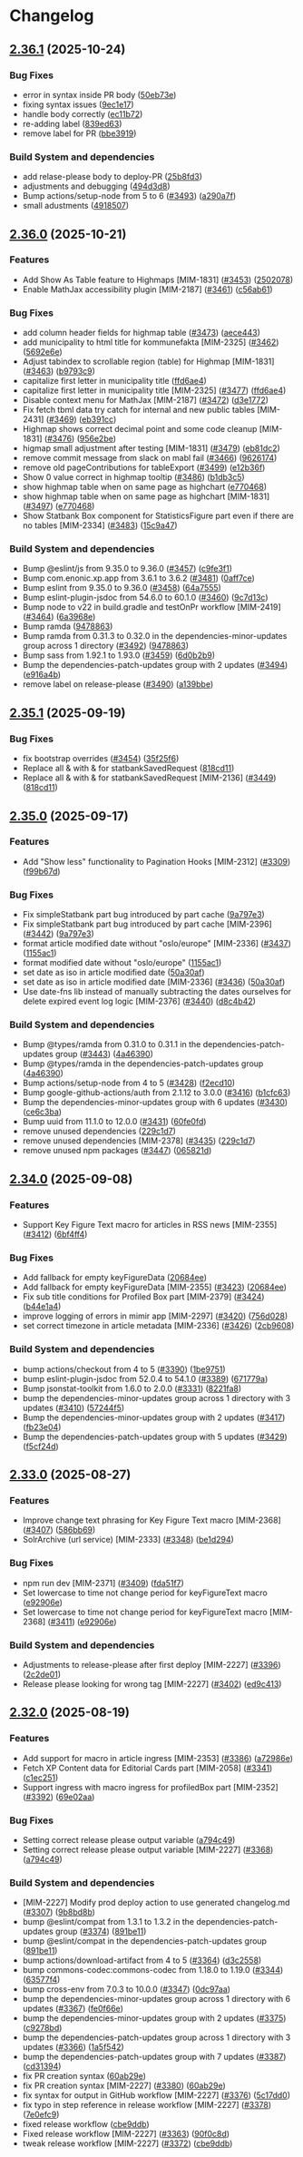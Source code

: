 # Changelog

## [2.36.1](https://github.com/statisticsnorway/mimir/compare/v2.36.0...v2.36.1) (2025-10-24)


### Bug Fixes

* error in syntax inside PR body ([50eb73e](https://github.com/statisticsnorway/mimir/commit/50eb73efd04bea49ac517f1f89a491747199565f))
* fixing syntax issues ([9ec1e17](https://github.com/statisticsnorway/mimir/commit/9ec1e17918dd3a528dff1055f0b138a243bf0120))
* handle body correctly ([ec11b72](https://github.com/statisticsnorway/mimir/commit/ec11b7230c504da0022fc6fa443afad75a4c699a))
* re-adding label ([839ed63](https://github.com/statisticsnorway/mimir/commit/839ed634e6fd36c6dfc33c79db36c3def729eac0))
* remove label for PR ([bbe3919](https://github.com/statisticsnorway/mimir/commit/bbe391981c9c5aeb36c8e35f5213db27d1361551))


### Build System and dependencies

* add relase-please body to deploy-PR ([25b8fd3](https://github.com/statisticsnorway/mimir/commit/25b8fd3f6e3ba29348c7f14220c798297b6f01d2))
* adjustments and debugging ([494d3d8](https://github.com/statisticsnorway/mimir/commit/494d3d812e38c54d8a3002e64894780ad9e35388))
* Bump actions/setup-node from 5 to 6 ([#3493](https://github.com/statisticsnorway/mimir/issues/3493)) ([a290a7f](https://github.com/statisticsnorway/mimir/commit/a290a7fa793d56361b6e71fdd19bd813b7234fbf))
* small adustments ([4918507](https://github.com/statisticsnorway/mimir/commit/4918507819200f91f9dbdb992db0d3fe4ec3a916))

## [2.36.0](https://github.com/statisticsnorway/mimir/compare/v2.35.1...v2.36.0) (2025-10-21)


### Features

* Add Show As Table feature to Highmaps [MIM-1831] ([#3453](https://github.com/statisticsnorway/mimir/issues/3453)) ([2502078](https://github.com/statisticsnorway/mimir/commit/25020788f1fb915a317b31ad5b1b93b1c73b7ef3))
* Enable MathJax accessibility plugin [MIM-2187] ([#3461](https://github.com/statisticsnorway/mimir/issues/3461)) ([c56ab61](https://github.com/statisticsnorway/mimir/commit/c56ab61690cabb31c8dbb5a4c694626ddf664143))


### Bug Fixes

* add column header fields for highmap table ([#3473](https://github.com/statisticsnorway/mimir/issues/3473)) ([aece443](https://github.com/statisticsnorway/mimir/commit/aece443abeede0640a632147836ee9e9ca27a9c8))
* add municipality to html title for kommunefakta [MIM-2325] ([#3462](https://github.com/statisticsnorway/mimir/issues/3462)) ([5692e6e](https://github.com/statisticsnorway/mimir/commit/5692e6e5a587cfd822a7daeb8fd2c65dd3bf36a4))
* Adjust tabindex to scrollable region (table) for Highmap [MIM-1831] ([#3463](https://github.com/statisticsnorway/mimir/issues/3463)) ([b9793c9](https://github.com/statisticsnorway/mimir/commit/b9793c9feaf1ceb6b532a0d59f74d73ac2b48bf9))
* capitalize first letter in municipality title ([ffd6ae4](https://github.com/statisticsnorway/mimir/commit/ffd6ae4147b2290b3c4ee588d0efa0f270a43f52))
* capitalize first letter in municipality title [MIM-2325] ([#3477](https://github.com/statisticsnorway/mimir/issues/3477)) ([ffd6ae4](https://github.com/statisticsnorway/mimir/commit/ffd6ae4147b2290b3c4ee588d0efa0f270a43f52))
* Disable context menu for MathJax [MIM-2187] ([#3472](https://github.com/statisticsnorway/mimir/issues/3472)) ([d3e1772](https://github.com/statisticsnorway/mimir/commit/d3e1772a282095bc1abe68b6b8a7cb122319701c))
* Fix fetch tbml data try catch for internal and new public tables [MIM-2431] ([#3469](https://github.com/statisticsnorway/mimir/issues/3469)) ([eb391cc](https://github.com/statisticsnorway/mimir/commit/eb391cc80b365294944f257a542e55e7eb98e51d))
* Highmap shows correct decimal point and some code cleanup [MIM-1831] ([#3476](https://github.com/statisticsnorway/mimir/issues/3476)) ([956e2be](https://github.com/statisticsnorway/mimir/commit/956e2beb5c5261b99e903fe7e3c8178c78d86aff))
* higmap small adjustment after testing [MIM-1831] ([#3479](https://github.com/statisticsnorway/mimir/issues/3479)) ([eb81dc2](https://github.com/statisticsnorway/mimir/commit/eb81dc29ee2e3a7e70c69355901198c40e57a3e3))
* remove commit message from slack on mabl fail ([#3466](https://github.com/statisticsnorway/mimir/issues/3466)) ([9626174](https://github.com/statisticsnorway/mimir/commit/9626174198104d617863f53e61699488951efda3))
* remove old pageContributions for tableExport ([#3499](https://github.com/statisticsnorway/mimir/issues/3499)) ([e12b36f](https://github.com/statisticsnorway/mimir/commit/e12b36fceb34367247ef60dcf8a50725f7419f7d))
* Show 0 value correct in highmap tooltip ([#3486](https://github.com/statisticsnorway/mimir/issues/3486)) ([b1db3c5](https://github.com/statisticsnorway/mimir/commit/b1db3c5b540399ffed645ba0abdd466a62b056d8))
* show highmap table when on same page as highchart ([e770468](https://github.com/statisticsnorway/mimir/commit/e770468f319c5a04b13b404441584b768126d833))
* show highmap table when on same page as highchart [MIM-1831] ([#3497](https://github.com/statisticsnorway/mimir/issues/3497)) ([e770468](https://github.com/statisticsnorway/mimir/commit/e770468f319c5a04b13b404441584b768126d833))
* Show Statbank Box component for StatisticsFigure part even if there are no tables [MIM-2334] ([#3483](https://github.com/statisticsnorway/mimir/issues/3483)) ([15c9a47](https://github.com/statisticsnorway/mimir/commit/15c9a472e8dcf502e718f34c836bcec79e1232e1))


### Build System and dependencies

* Bump @eslint/js from 9.35.0 to 9.36.0 ([#3457](https://github.com/statisticsnorway/mimir/issues/3457)) ([c9fe3f1](https://github.com/statisticsnorway/mimir/commit/c9fe3f1df4c9594d76868c1696acae0442e6f491))
* Bump com.enonic.xp.app from 3.6.1 to 3.6.2 ([#3481](https://github.com/statisticsnorway/mimir/issues/3481)) ([0aff7ce](https://github.com/statisticsnorway/mimir/commit/0aff7ce68f44ca255c8270931bd80fceb9498ad5))
* Bump eslint from 9.35.0 to 9.36.0 ([#3458](https://github.com/statisticsnorway/mimir/issues/3458)) ([64a7555](https://github.com/statisticsnorway/mimir/commit/64a755545316cee832e14fea0d8a72198838e427))
* Bump eslint-plugin-jsdoc from 54.6.0 to 60.1.0 ([#3460](https://github.com/statisticsnorway/mimir/issues/3460)) ([9c7d13c](https://github.com/statisticsnorway/mimir/commit/9c7d13c03956d1435e7fa678331475752703fc8f))
* Bump node to v22 in build.gradle and testOnPr workflow [MIM-2419] ([#3464](https://github.com/statisticsnorway/mimir/issues/3464)) ([6a3968e](https://github.com/statisticsnorway/mimir/commit/6a3968e8ac42d6063168d2e9b9805b0ea5edda05))
* Bump ramda ([9478863](https://github.com/statisticsnorway/mimir/commit/9478863dca931b3b616ac483794a507d2dbe6c8a))
* Bump ramda from 0.31.3 to 0.32.0 in the dependencies-minor-updates group across 1 directory ([#3492](https://github.com/statisticsnorway/mimir/issues/3492)) ([9478863](https://github.com/statisticsnorway/mimir/commit/9478863dca931b3b616ac483794a507d2dbe6c8a))
* Bump sass from 1.92.1 to 1.93.0 ([#3459](https://github.com/statisticsnorway/mimir/issues/3459)) ([6d0b2b9](https://github.com/statisticsnorway/mimir/commit/6d0b2b9ace18742b034aa6bb8cadc7b3109e38d9))
* Bump the dependencies-patch-updates group with 2 updates ([#3494](https://github.com/statisticsnorway/mimir/issues/3494)) ([e916a4b](https://github.com/statisticsnorway/mimir/commit/e916a4b33aec39b2d3fe18f4a48fcdd971cf9380))
* remove label on release-please ([#3490](https://github.com/statisticsnorway/mimir/issues/3490)) ([a139bbe](https://github.com/statisticsnorway/mimir/commit/a139bbedf36b6748f51894b67bd020ca7569ff21))

## [2.35.1](https://github.com/statisticsnorway/mimir/compare/v2.35.0...v2.35.1) (2025-09-19)


### Bug Fixes

* fix bootstrap overrides ([#3454](https://github.com/statisticsnorway/mimir/issues/3454)) ([35f25f6](https://github.com/statisticsnorway/mimir/commit/35f25f6f1077de3fd4983bd5b9172d2cdbf38027))
* Replace all & with &amp; for statbankSavedRequest ([818cd11](https://github.com/statisticsnorway/mimir/commit/818cd118402dc31f12df63f8cf669ba8047b21a7))
* Replace all & with &amp; for statbankSavedRequest [MIM-2136] ([#3449](https://github.com/statisticsnorway/mimir/issues/3449)) ([818cd11](https://github.com/statisticsnorway/mimir/commit/818cd118402dc31f12df63f8cf669ba8047b21a7))

## [2.35.0](https://github.com/statisticsnorway/mimir/compare/v2.34.0...v2.35.0) (2025-09-17)


### Features

* Add "Show less" functionality to Pagination Hooks [MIM-2312] ([#3309](https://github.com/statisticsnorway/mimir/issues/3309)) ([f99b67d](https://github.com/statisticsnorway/mimir/commit/f99b67d34b216f66fdded3d91f411fe3e4cee689))


### Bug Fixes

* Fix simpleStatbank part bug introduced by part cache ([9a797e3](https://github.com/statisticsnorway/mimir/commit/9a797e34e728a488d7714b17b94a037eb9c31cb7))
* Fix simpleStatbank part bug introduced by part cache [MIM-2396] ([#3442](https://github.com/statisticsnorway/mimir/issues/3442)) ([9a797e3](https://github.com/statisticsnorway/mimir/commit/9a797e34e728a488d7714b17b94a037eb9c31cb7))
* format article modified date without "oslo/europe" [MIM-2336] ([#3437](https://github.com/statisticsnorway/mimir/issues/3437)) ([1155ac1](https://github.com/statisticsnorway/mimir/commit/1155ac12dde5bbb8249d0c224971f45dfe3c8e1a))
* format modified date without "oslo/europe" ([1155ac1](https://github.com/statisticsnorway/mimir/commit/1155ac12dde5bbb8249d0c224971f45dfe3c8e1a))
* set date as iso in article modified date ([50a30af](https://github.com/statisticsnorway/mimir/commit/50a30af356711bdeb4c5b0eabd62d77ca36da4dd))
* set date as iso in article modified date [MIM-2336] ([#3436](https://github.com/statisticsnorway/mimir/issues/3436)) ([50a30af](https://github.com/statisticsnorway/mimir/commit/50a30af356711bdeb4c5b0eabd62d77ca36da4dd))
* Use date-fns lib instead of manually subtracting the dates ourselves for delete expired event log logic [MIM-2376] ([#3440](https://github.com/statisticsnorway/mimir/issues/3440)) ([d8c4b42](https://github.com/statisticsnorway/mimir/commit/d8c4b42a889c3715201c0406d9795c07bc1f9bc9))


### Build System and dependencies

* Bump @types/ramda from 0.31.0 to 0.31.1 in the dependencies-patch-updates group ([#3443](https://github.com/statisticsnorway/mimir/issues/3443)) ([4a46390](https://github.com/statisticsnorway/mimir/commit/4a463901ddf496cf13d3e0fc961433618a693c7a))
* Bump @types/ramda in the dependencies-patch-updates group ([4a46390](https://github.com/statisticsnorway/mimir/commit/4a463901ddf496cf13d3e0fc961433618a693c7a))
* Bump actions/setup-node from 4 to 5 ([#3428](https://github.com/statisticsnorway/mimir/issues/3428)) ([f2ecd10](https://github.com/statisticsnorway/mimir/commit/f2ecd10026ae6b084eff9085e18ce778e8a3198c))
* Bump google-github-actions/auth from 2.1.12 to 3.0.0 ([#3416](https://github.com/statisticsnorway/mimir/issues/3416)) ([b1cfc63](https://github.com/statisticsnorway/mimir/commit/b1cfc63743cb876b941558160a60fd1715f56767))
* Bump the dependencies-minor-updates group with 6 updates ([#3430](https://github.com/statisticsnorway/mimir/issues/3430)) ([ce6c3ba](https://github.com/statisticsnorway/mimir/commit/ce6c3ba06180f92d0af5bccdd9a63baf8941af29))
* Bump uuid from 11.1.0 to 12.0.0 ([#3431](https://github.com/statisticsnorway/mimir/issues/3431)) ([60fe0fd](https://github.com/statisticsnorway/mimir/commit/60fe0fde09584847de12bc8cbfd68d0407d307c8))
* remove unused dependencies ([229c1d7](https://github.com/statisticsnorway/mimir/commit/229c1d7f170e703460a9ce2250780b7fd9ad2902))
* remove unused dependencies [MIM-2378] ([#3435](https://github.com/statisticsnorway/mimir/issues/3435)) ([229c1d7](https://github.com/statisticsnorway/mimir/commit/229c1d7f170e703460a9ce2250780b7fd9ad2902))
* remove unused npm packages ([#3447](https://github.com/statisticsnorway/mimir/issues/3447)) ([065821d](https://github.com/statisticsnorway/mimir/commit/065821deb13455085e9fff05bd46e050d6d888e8))

## [2.34.0](https://github.com/statisticsnorway/mimir/compare/v2.33.0...v2.34.0) (2025-09-08)


### Features

* Support Key Figure Text macro for articles in RSS news [MIM-2355] ([#3412](https://github.com/statisticsnorway/mimir/issues/3412)) ([6bf4ff4](https://github.com/statisticsnorway/mimir/commit/6bf4ff4395883170420a640b30a226218fbb388e))


### Bug Fixes

* Add fallback for empty keyFigureData ([20684ee](https://github.com/statisticsnorway/mimir/commit/20684ee7b6fd3aa235cb3d7f5d979f793c0bfaa2))
* Add fallback for empty keyFigureData [MIM-2355] ([#3423](https://github.com/statisticsnorway/mimir/issues/3423)) ([20684ee](https://github.com/statisticsnorway/mimir/commit/20684ee7b6fd3aa235cb3d7f5d979f793c0bfaa2))
* Fix sub title conditions for Profiled Box part [MIM-2379] ([#3424](https://github.com/statisticsnorway/mimir/issues/3424)) ([b44e1a4](https://github.com/statisticsnorway/mimir/commit/b44e1a4a4603bb6cb9456fbb10070d659eaf6b66))
* improve logging of errors in mimir app [MIM-2297] ([#3420](https://github.com/statisticsnorway/mimir/issues/3420)) ([756d028](https://github.com/statisticsnorway/mimir/commit/756d0283638c4b41b94f1d52e4e1125ebd00ae7b))
* set correct timezone in article metadata [MIM-2336] ([#3426](https://github.com/statisticsnorway/mimir/issues/3426)) ([2cb9608](https://github.com/statisticsnorway/mimir/commit/2cb9608085450df87398605ad10c9bc2c48c1cad))


### Build System and dependencies

* bump actions/checkout from 4 to 5 ([#3390](https://github.com/statisticsnorway/mimir/issues/3390)) ([1be9751](https://github.com/statisticsnorway/mimir/commit/1be975135b802c6527cde40a4761401b7c71ab7b))
* bump eslint-plugin-jsdoc from 52.0.4 to 54.1.0 ([#3389](https://github.com/statisticsnorway/mimir/issues/3389)) ([671779a](https://github.com/statisticsnorway/mimir/commit/671779ae12c1108a4f7afcf32c888cbfc40624fb))
* Bump jsonstat-toolkit from 1.6.0 to 2.0.0 ([#3331](https://github.com/statisticsnorway/mimir/issues/3331)) ([8221fa8](https://github.com/statisticsnorway/mimir/commit/8221fa802bb7f334ea7a90329fe494005bff32e5))
* bump the dependencies-minor-updates group across 1 directory with 3 updates ([#3410](https://github.com/statisticsnorway/mimir/issues/3410)) ([57244f5](https://github.com/statisticsnorway/mimir/commit/57244f53df3f636ca899096e6b2f0ac61f6ba5f8))
* Bump the dependencies-minor-updates group with 2 updates ([#3417](https://github.com/statisticsnorway/mimir/issues/3417)) ([fb23e04](https://github.com/statisticsnorway/mimir/commit/fb23e0490d66e2157c1f389282308b899b8db3bf))
* Bump the dependencies-patch-updates group with 5 updates ([#3429](https://github.com/statisticsnorway/mimir/issues/3429)) ([f5cf24d](https://github.com/statisticsnorway/mimir/commit/f5cf24d09faf17cf27d1d1335c0bb6baab734a3c))

## [2.33.0](https://github.com/statisticsnorway/mimir/compare/v2.32.0...v2.33.0) (2025-08-27)


### Features

* Improve change text phrasing for Key Figure Text macro [MIM-2368] ([#3407](https://github.com/statisticsnorway/mimir/issues/3407)) ([586bb69](https://github.com/statisticsnorway/mimir/commit/586bb69a1493887032239ec7e2d1ca5e344a9ae0))
* SolrArchive (url service) [MIM-2333] ([#3348](https://github.com/statisticsnorway/mimir/issues/3348)) ([be1d294](https://github.com/statisticsnorway/mimir/commit/be1d294e4efef525aac79c7a7ad59c837fdcfe50))


### Bug Fixes

* npm run dev [MIM-2371] ([#3409](https://github.com/statisticsnorway/mimir/issues/3409)) ([fda51f7](https://github.com/statisticsnorway/mimir/commit/fda51f74ae2e5e2c95f9c1a5e63f692f99eaf88c))
* Set lowercase to time not change period for keyFigureText macro ([e92906e](https://github.com/statisticsnorway/mimir/commit/e92906e0c91bcfdc66508eaabde8ceaf351f0588))
* Set lowercase to time not change period for keyFigureText macro [MIM-2368] ([#3411](https://github.com/statisticsnorway/mimir/issues/3411)) ([e92906e](https://github.com/statisticsnorway/mimir/commit/e92906e0c91bcfdc66508eaabde8ceaf351f0588))


### Build System and dependencies

* Adjustments to release-please after first deploy [MIM-2227] ([#3396](https://github.com/statisticsnorway/mimir/issues/3396)) ([2c2de01](https://github.com/statisticsnorway/mimir/commit/2c2de016299b597db4152c514252a9118e40b451))
* Release please looking for wrong tag [MIM-2227] ([#3402](https://github.com/statisticsnorway/mimir/issues/3402)) ([ed9c413](https://github.com/statisticsnorway/mimir/commit/ed9c4130e1e247a8f23dd6c207519b38d12fa9e1))

## [2.32.0](https://github.com/statisticsnorway/mimir/compare/mimir-v2.31.0...mimir-v2.32.0) (2025-08-19)


### Features

* Add support for macro in article ingress [MIM-2353] ([#3386](https://github.com/statisticsnorway/mimir/issues/3386)) ([a72986e](https://github.com/statisticsnorway/mimir/commit/a72986e69fdba39fc746df5853360c839c431c83))
* Fetch XP Content data for Editorial Cards part [MIM-2058] ([#3341](https://github.com/statisticsnorway/mimir/issues/3341)) ([c1ec251](https://github.com/statisticsnorway/mimir/commit/c1ec251d9e2901803c89170c9afb4c2e0f62053b))
* Support ingress with macro ingress for profiledBox part [MIM-2352] ([#3392](https://github.com/statisticsnorway/mimir/issues/3392)) ([69e02aa](https://github.com/statisticsnorway/mimir/commit/69e02aa5139557468f62f0aa7dcb07ab29556d15))


### Bug Fixes

* Setting correct release please output variable ([a794c49](https://github.com/statisticsnorway/mimir/commit/a794c49935b3151fb199c326284f635706eda859))
* Setting correct release please output variable [MIM-2227] ([#3368](https://github.com/statisticsnorway/mimir/issues/3368)) ([a794c49](https://github.com/statisticsnorway/mimir/commit/a794c49935b3151fb199c326284f635706eda859))


### Build System and dependencies

* [MIM-2227] Modify prod deploy action to use generated changelog.md ([#3307](https://github.com/statisticsnorway/mimir/issues/3307)) ([9b8bd8b](https://github.com/statisticsnorway/mimir/commit/9b8bd8bf6785c775c800a932a21bf31f6c5e9611))
* bump @eslint/compat from 1.3.1 to 1.3.2 in the dependencies-patch-updates group ([#3374](https://github.com/statisticsnorway/mimir/issues/3374)) ([891be11](https://github.com/statisticsnorway/mimir/commit/891be113029d22a6da66a7f2480d8310197ab5ca))
* bump @eslint/compat in the dependencies-patch-updates group ([891be11](https://github.com/statisticsnorway/mimir/commit/891be113029d22a6da66a7f2480d8310197ab5ca))
* bump actions/download-artifact from 4 to 5 ([#3364](https://github.com/statisticsnorway/mimir/issues/3364)) ([d3c2558](https://github.com/statisticsnorway/mimir/commit/d3c2558db5abc097f25f5a4d690545a2f1fec5c7))
* bump commons-codec:commons-codec from 1.18.0 to 1.19.0 ([#3344](https://github.com/statisticsnorway/mimir/issues/3344)) ([63577f4](https://github.com/statisticsnorway/mimir/commit/63577f49587210269b9838205d3ca23909586489))
* bump cross-env from 7.0.3 to 10.0.0 ([#3347](https://github.com/statisticsnorway/mimir/issues/3347)) ([0dc97aa](https://github.com/statisticsnorway/mimir/commit/0dc97aa7b4b770ed045c69c64bf870295654401b))
* bump the dependencies-minor-updates group across 1 directory with 6 updates ([#3367](https://github.com/statisticsnorway/mimir/issues/3367)) ([fe0f66e](https://github.com/statisticsnorway/mimir/commit/fe0f66e6a88bee12a7b768ef0775daa675558c86))
* bump the dependencies-minor-updates group with 2 updates ([#3375](https://github.com/statisticsnorway/mimir/issues/3375)) ([c9278bd](https://github.com/statisticsnorway/mimir/commit/c9278bde0a49b3c15ba64901eb0900a9671c556a))
* bump the dependencies-patch-updates group across 1 directory with 3 updates ([#3366](https://github.com/statisticsnorway/mimir/issues/3366)) ([1a5f542](https://github.com/statisticsnorway/mimir/commit/1a5f5427e59b8dacf9ce96656e48310527be851c))
* bump the dependencies-patch-updates group with 7 updates ([#3387](https://github.com/statisticsnorway/mimir/issues/3387)) ([cd31394](https://github.com/statisticsnorway/mimir/commit/cd3139478995deeeb4b9238818a73600d2ae45ef))
* fix PR creation syntax ([60ab29e](https://github.com/statisticsnorway/mimir/commit/60ab29ed587c316bc563359c95656456a893f45c))
* fix PR creation syntax [MIM-2227] ([#3380](https://github.com/statisticsnorway/mimir/issues/3380)) ([60ab29e](https://github.com/statisticsnorway/mimir/commit/60ab29ed587c316bc563359c95656456a893f45c))
* fix syntax for output in GitHub workflow [MIM-2227] ([#3376](https://github.com/statisticsnorway/mimir/issues/3376)) ([5c17dd0](https://github.com/statisticsnorway/mimir/commit/5c17dd04b29a635125a12c86ee1310a3ce1c1171))
* fix typo in step reference in release workflow [MIM-2227] ([#3378](https://github.com/statisticsnorway/mimir/issues/3378)) ([7e0efc9](https://github.com/statisticsnorway/mimir/commit/7e0efc93a26249c71fed14565f6e74f9307a5ccd))
* fixed release workflow ([cbe9ddb](https://github.com/statisticsnorway/mimir/commit/cbe9ddbe7f937ff1d1831c920dbfe05749f89cc6))
* Fixed release workflow [MIM-2227] ([#3363](https://github.com/statisticsnorway/mimir/issues/3363)) ([90f0c8d](https://github.com/statisticsnorway/mimir/commit/90f0c8d345e95676446799ed634309a02defae92))
* tweak release workflow [MIM-2227] ([#3372](https://github.com/statisticsnorway/mimir/issues/3372)) ([cbe9ddb](https://github.com/statisticsnorway/mimir/commit/cbe9ddbe7f937ff1d1831c920dbfe05749f89cc6))

